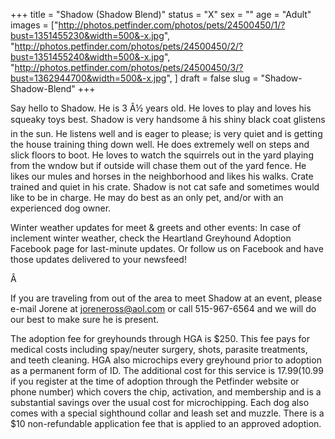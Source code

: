 +++
title = "Shadow (Shadow Blend)"
status = "X"
sex = ""
age = "Adult"
images = ["http://photos.petfinder.com/photos/pets/24500450/1/?bust=1351455230&width=500&-x.jpg",
"http://photos.petfinder.com/photos/pets/24500450/2/?bust=1351455240&width=500&-x.jpg",
"http://photos.petfinder.com/photos/pets/24500450/3/?bust=1362944700&width=500&-x.jpg",
]
draft = false
slug = "Shadow-Shadow-Blend"
+++




 

Say hello to Shadow. He is 3 Â½ years old. He loves to play and loves his squeaky toys best. Shadow is very handsome â his shiny black coat glistens in the sun. He listens well and is eager to please; is very quiet and is getting the house training thing down well. He does extremely well on steps and slick floors to boot. He loves to watch the squirrels out in the yard playing from the wndow but if outside will chase them out of the yard fence. He likes our mules and horses in the neighborhood and likes his walks. Crate trained and quiet in his crate. Shadow is not cat safe and sometimes would like to be in charge. He may do best as an only pet, and/or with an experienced dog owner.



Winter weather updates for meet & greets and other events: In  case of inclement winter weather, check the Heartland Greyhound  Adoption Facebook page for last-minute updates. Or follow us on Facebook  and have those updates delivered to your newsfeed!


Â 


If you are traveling from out of the area to meet Shadow at an event, please e-mail Jorene at joreneross@aol.com or call 515-967-6564 and we will do our best to make sure he is present.

The adoption fee for greyhounds through HGA is $250. This fee pays for medical costs including spay/neuter surgery, shots, parasite treatments, and teeth cleaning. HGA also microchips every greyhound prior to adoption as a permanent form of ID. The additional cost for this service is $17.99 ($10.99 if you register at the time of adoption through the Petfinder website or phone number) which covers the chip, activation, and membership and is a substantial savings over the usual cost for microchipping. Each dog also comes with a special sighthound collar and leash set and muzzle. There is a $10 non-refundable application fee that is applied to an approved adoption.

